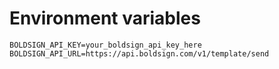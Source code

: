 # Environment variables

```
BOLDSIGN_API_KEY=your_boldsign_api_key_here
BOLDSIGN_API_URL=https://api.boldsign.com/v1/template/send

```